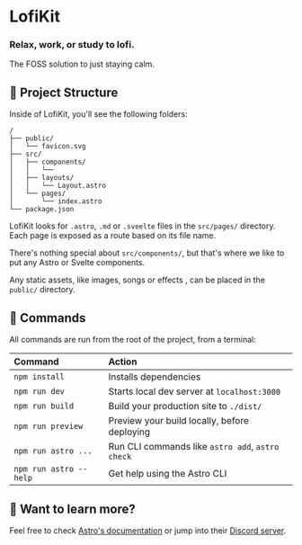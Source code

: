 # LofiKit
### Relax, work, or study to lofi.
The FOSS solution to just staying calm.

## 🚀 Project Structure

Inside of LofiKit, you'll see the following folders:

```
/
├── public/
│   └── favicon.svg
├── src/
│   ├── components/
│   │   └── 
│   ├── layouts/
│   │   └── Layout.astro
│   └── pages/
│       └── index.astro
└── package.json
```

LofiKit looks for `.astro`, `.md` or `.sveelte` files in the `src/pages/` directory. Each page is exposed as a route based on its file name.

There's nothing special about `src/components/`, but that's where we like to put any Astro or Svelte components.

Any static assets, like images, songs or effects , can be placed in the `public/` directory.

## 🧞 Commands

All commands are run from the root of the project, from a terminal:

| Command                | Action                                           |
| :--------------------- | :----------------------------------------------- |
| `npm install`          | Installs dependencies                            |
| `npm run dev`          | Starts local dev server at `localhost:3000`      |
| `npm run build`        | Build your production site to `./dist/`          |
| `npm run preview`      | Preview your build locally, before deploying     |
| `npm run astro ...`    | Run CLI commands like `astro add`, `astro check` |
| `npm run astro --help` | Get help using the Astro CLI                     |

## 👀 Want to learn more?

Feel free to check [Astro's documentation](https://docs.astro.build) or jump into their [Discord server](https://astro.build/chat).
